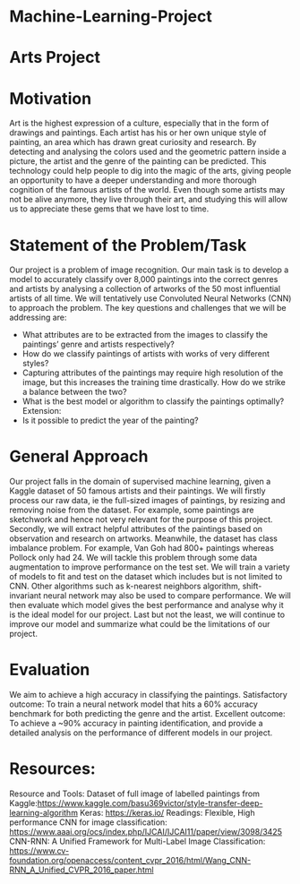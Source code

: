 # Machine-Learning-Project
# Arts Project

# Motivation
Art is the highest expression of a culture, especially that in the form of drawings and paintings. Each artist has his or her own unique style of painting, an area which has drawn great curiosity and research. By detecting and analysing the colors used and the geometric pattern inside a picture, the artist and the genre of the painting can be predicted. This technology could help people to dig into the magic of the arts, giving people an opportunity to have a deeper understanding and more thorough cognition of the famous artists of the world. Even though some artists may not be alive anymore, they live through their art, and studying this will allow us to appreciate these gems that we have lost to time.  
   
# Statement of the Problem/Task
Our project is a problem of image recognition. Our main task is to develop a model to accurately classify over 8,000 paintings into the correct genres and artists by analysing a collection of artworks of the 50 most influential artists of all time. We will tentatively use Convoluted Neural Networks (CNN) to approach the problem. The key questions and challenges that we will be addressing are:
* What attributes are to be extracted from the images to classify the paintings’ genre and artists respectively?
* How do we classify paintings of artists with works of very different styles?
* Capturing attributes of the paintings may require high resolution of the image, but this increases the training time drastically. How do we strike a balance between the two?
* What is the best model or algorithm to classify the paintings optimally?
Extension:
* Is it possible to predict the year of the painting?

# General Approach	
Our project falls in the domain of supervised machine learning, given a Kaggle dataset of 50 famous artists and their paintings. We will firstly process our raw data, ie the full-sized images of paintings, by resizing and removing noise from the dataset. For example, some paintings are sketchwork and hence not very relevant for the purpose of this project.
Secondly, we will extract helpful attributes of the paintings based on observation and research on artworks.
Meanwhile, the dataset has class imbalance problem. For example, Van Goh had 800+ paintings whereas Pollock only had 24. We will tackle this problem through some data augmentation to improve performance on the test set.
We will train a variety of models to fit and test on the dataset which includes but is not limited to CNN. Other algorithms such as k-nearest neighbors algorithm, shift-invariant neural network may also be used to compare performance. We will then evaluate which model gives the best performance and analyse why it is the ideal model for our project.
Last but not the least, we will continue to improve our model and summarize what could be the limitations of our project.

# Evaluation	
We aim to achieve a high accuracy in classifying the paintings.
Satisfactory outcome: To train a neural network model that hits a 60% accuracy benchmark for both predicting the genre and the artist. 
Excellent outcome: To achieve a ~90% accuracy in painting identification, and provide a detailed analysis on the performance of different models in our project.

# Resources:
Resource and Tools:
Dataset of full image of labelled paintings from Kaggle:https://www.kaggle.com/basu369victor/style-transfer-deep-learning-algorithm
Keras: https://keras.io/
Readings:
Flexible, High performance CNN for image classification:
https://www.aaai.org/ocs/index.php/IJCAI/IJCAI11/paper/view/3098/3425
CNN-RNN: A Unified Framework for Multi-Label Image Classification:
https://www.cv-foundation.org/openaccess/content_cvpr_2016/html/Wang_CNN-RNN_A_Unified_CVPR_2016_paper.html
